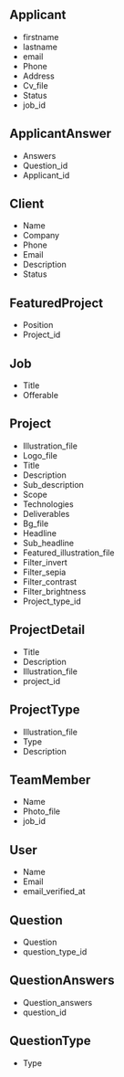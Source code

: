 ## Applicant
- firstname
- lastname
- email
- Phone
- Address
- Cv_file
- Status
- job_id

## ApplicantAnswer
- Answers
- Question_id
- Applicant_id

## Client
- Name
- Company
- Phone
- Email
- Description
- Status

## FeaturedProject
- Position
- Project_id

## Job
- Title
- Offerable

## Project
- Illustration_file
- Logo_file
- Title
- Description
- Sub_description
- Scope
- Technologies
- Deliverables
- Bg_file
- Headline
- Sub_headline
- Featured_illustration_file
- Filter_invert
- Filter_sepia
- Filter_contrast
- Filter_brightness
- Project_type_id

## ProjectDetail
- Title
- Description
- Illustration_file
- project_id

## ProjectType
- Illustration_file
- Type
- Description

## TeamMember
- Name
- Photo_file
- job_id

## User
- Name
- Email
- email_verified_at

## Question
- Question
- question_type_id

## QuestionAnswers
- Question_answers
- question_id

## QuestionType
- Type
